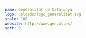 ```yaml
---
name: Generalitat de Catalunya
logo: uploads/logo_generalitat.svg
scale: 100
website: http://www.gencat.es/
sort: 9
---
```

